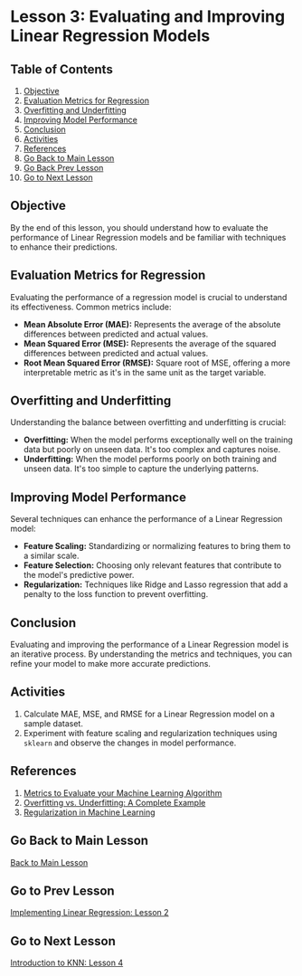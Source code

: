 # Lesson 3: Evaluating and Improving Linear Regression Models

## Table of Contents
1. [Objective](#objective)
2. [Evaluation Metrics for Regression](#evaluation-metrics)
3. [Overfitting and Underfitting](#overfitting-underfitting)
4. [Improving Model Performance](#improving-performance)
5. [Conclusion](#conclusion)
6. [Activities](#activities)
7. [References](#references)
9. [Go Back to Main Lesson](#main-lesson)
10. [Go Back Prev Lesson](#lesson-2)
11. [Go to Next Lesson](#lesson-4)


<a name="objective"></a>
## Objective
By the end of this lesson, you should understand how to evaluate the performance of Linear Regression models and be familiar with techniques to enhance their predictions.

<a name="evaluation-metrics"></a>
## Evaluation Metrics for Regression
Evaluating the performance of a regression model is crucial to understand its effectiveness. Common metrics include:

- **Mean Absolute Error (MAE):** Represents the average of the absolute differences between predicted and actual values.
- **Mean Squared Error (MSE):** Represents the average of the squared differences between predicted and actual values.
- **Root Mean Squared Error (RMSE):** Square root of MSE, offering a more interpretable metric as it's in the same unit as the target variable.

<a name="overfitting-underfitting"></a>
## Overfitting and Underfitting
Understanding the balance between overfitting and underfitting is crucial:

- **Overfitting:** When the model performs exceptionally well on the training data but poorly on unseen data. It's too complex and captures noise.
- **Underfitting:** When the model performs poorly on both training and unseen data. It's too simple to capture the underlying patterns.

<a name="improving-performance"></a>
## Improving Model Performance
Several techniques can enhance the performance of a Linear Regression model:

- **Feature Scaling:** Standardizing or normalizing features to bring them to a similar scale.
- **Feature Selection:** Choosing only relevant features that contribute to the model's predictive power.
- **Regularization:** Techniques like Ridge and Lasso regression that add a penalty to the loss function to prevent overfitting.

<a name="conclusion"></a>
## Conclusion
Evaluating and improving the performance of a Linear Regression model is an iterative process. By understanding the metrics and techniques, you can refine your model to make more accurate predictions.

<a name="activities"></a>
## Activities
1. Calculate MAE, MSE, and RMSE for a Linear Regression model on a sample dataset.
2. Experiment with feature scaling and regularization techniques using `sklearn` and observe the changes in model performance.

<a name="references"></a>
## References
1. [Metrics to Evaluate your Machine Learning Algorithm](https://towardsdatascience.com/metrics-to-evaluate-your-machine-learning-algorithm-f10ba6e38234)
2. [Overfitting vs. Underfitting: A Complete Example](https://towardsdatascience.com/overfitting-vs-underfitting-a-complete-example-d05dd7e19765)
3. [Regularization in Machine Learning](https://www.datacamp.com/community/tutorials/tutorial-ridge-lasso-elastic-net)

<a name="main-lesson"></a>
## Go Back to Main Lesson
[Back to Main Lesson](../main_lesson.md)

<a name="lesson-2"></a>
## Go to Prev Lesson
[Implementing Linear Regression: Lesson 2](lesson2.md)


<a name="lesson-4"></a>
## Go to Next Lesson
[Introduction to KNN: Lesson 4](lesson4.md)